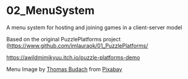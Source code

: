 # 02_MenuSystem
A menu system for hosting and joining games in a client-server model

Based on the original PuzzlePlatforms project (https://www.github.com/imlauraok/01_PuzzlePlatforms/

https://awildmimikyuu.itch.io/puzzle-platforms-demo

Menu Image by <a href="https://pixabay.com/users/tombud-1908037/?utm_source=link-attribution&amp;utm_medium=referral&amp;utm_campaign=image&amp;utm_content=1265186">Thomas Budach</a> from <a href="https://pixabay.com/?utm_source=link-attribution&amp;utm_medium=referral&amp;utm_campaign=image&amp;utm_content=1265186">Pixabay</a>